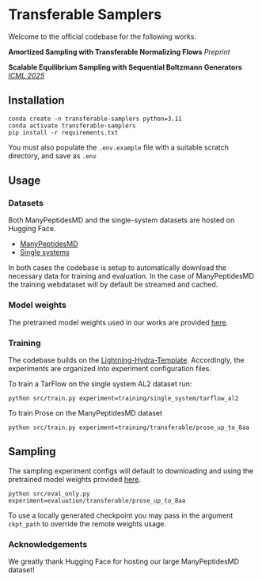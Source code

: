 # Transferable Samplers

Welcome to the official codebase for the following works:

**Amortized Sampling with Transferable Normalizing Flows** *Preprint*

**Scalable Equilibrium Sampling with Sequential Boltzmann Generators** [*ICML 2025*](https://icml.cc/virtual/2025/poster/45137)

## Installation

```
conda create -n transferable-samplers python=3.11
conda activate transferable-samplers
pip install -r requirements.txt
```

You must also populate the `.env.example` file with a suitable scratch directory, and save as `.env`

## Usage

### Datasets

Both ManyPeptidesMD and the single-system datasets are hosted on Hugging Face.
- [ManyPeptidesMD](https://huggingface.co/datasets/transferable-samplers/many-peptides-md)
- [Single systems](https://huggingface.co/datasets/transferable-samplers/sequential-boltzmann-generators-data)

In both cases the codebase is setup to automatically download the necessary data for training and evaluation. In the case of ManyPeptidesMD the training webdataset will by default be streamed and cached.

### Model weights

The pretrained model weights used in our works are provided [here](https://huggingface.co/transferable-samplers/model-weights).

### Training

The codebase builds on the [Lightning-Hydra-Template](https://github.com/ashleve/lightning-hydra-template). Accordingly, the experiments are organized into experiment configuration files.

To train a TarFlow on the single system AL2 dataset run:

```
python src/train.py experiment=training/single_system/tarflow_al2
```

To train Prose on the ManyPeptidesMD dataset

```
python src/train.py experiment=training/transferable/prose_up_to_8aa
```

## Sampling

The sampling experiment configs will default to downloading and using the pretrained model weights provided [here](https://huggingface.co/transferable-samplers/model-weights).

```
python src/eval_only.py experiment=evaluation/transferable/prose_up_to_8aa
```

To use a locally generated checkpoint you may pass in the argument `ckpt_path` to override the remote weights usage.

### Acknowledgements

We greatly thank Hugging Face for hosting our large ManyPeptidesMD dataset!
